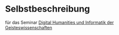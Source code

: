 # Selbstbeschreibung
für das Seminar [Digital Humanities und Informatik der Geisteswissenschaften](https://lehre.idh.uni-koeln.de/lehrveranstaltungen/wintersemester-2023-2024/digital-humanities-und-informatik-der-geisteswissenschaften/)
